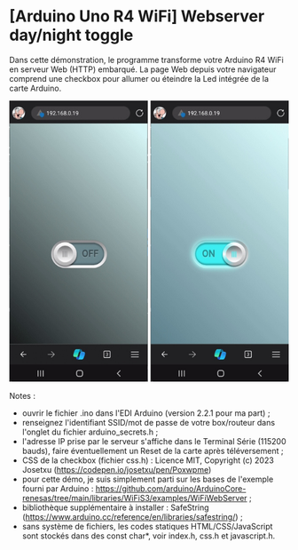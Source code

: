 # [Arduino Uno R4 WiFi] Webserver day/night toggle

Dans cette démonstration, le programme transforme votre Arduino R4 WiFi en serveur Web (HTTP) embarqué.
La page Web depuis votre navigateur comprend une checkbox pour allumer ou éteindre la Led intégrée de la carte Arduino.

![day/Night toggle](daynight-toggle.jpg "day/night toggle")

Notes :
- ouvrir le fichier .ino dans l'EDI Arduino (version 2.2.1 pour ma part) ;
- renseignez l'identifiant SSID/mot de passe de votre box/routeur dans l'onglet du fichier arduino_secrets.h ;
- l'adresse IP prise par le serveur s'affiche dans le Terminal Série (115200 bauds), faire éventuellement un Reset de la carte après téléversement ;
- CSS de la checkbox (fichier css.h) : Licence MIT, Copyright (c) 2023 Josetxu (https://codepen.io/josetxu/pen/Poxwpme)
- pour cette démo, je suis simplement parti sur les bases de l'exemple fourni par Arduino : https://github.com/arduino/ArduinoCore-renesas/tree/main/libraries/WiFiS3/examples/WiFiWebServer ;
- bibliothèque supplémentaire à installer : SafeString (https://www.arduino.cc/reference/en/libraries/safestring/) ;
- sans système de fichiers, les codes statiques HTML/CSS/JavaScript sont stockés dans des const char*, voir index.h, css.h et javascript.h.

